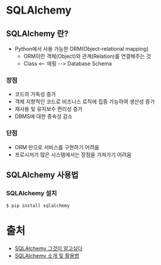 # SQLAlchemy


## SQLAlchemy 란?
- Python에서 사용 가능한 ORM(Object-relational mapping)
    - ORM이란 객체(Object)와 관계(Relation)를 연결해주는 것
    - Class <-- 매핑 --> Database Schema


### 장점
- 코드의 가독성 증가
- 객체 지향적인 코드로 비즈니스 로직에 집중 가능하여 생산성 증가
- 재사용 및 유지보수 편리성 증가
- DBMS에 대한 종속성 감소


### 단점
- ORM 만으로 서비스를 구현하기 어려움
- 프로시저가 많은 시스템에서는 장점을 가져가기 어려움


## SQLAlchemy 사용법


### SQLAlchemy 설치


```
$ pip install sqlalchemy
```


# 출처
- [SQLAlchemy 그것이 알고싶다](https://ulfrid.github.io/python/python-sqlalchemy/)
- [SQLAlchemy 소개 및 활용법](https://seokhyun2.tistory.com/84)